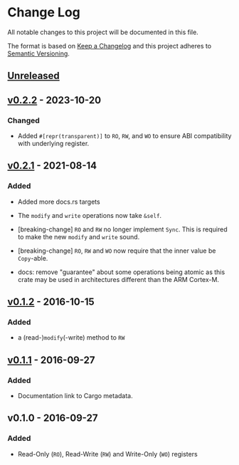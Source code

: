 # Change Log

All notable changes to this project will be documented in this file.

The format is based on [Keep a Changelog](http://keepachangelog.com/)
and this project adheres to [Semantic Versioning](http://semver.org/).

## [Unreleased]

## [v0.2.2] - 2023-10-20

### Changed

- Added `#[repr(transparent)]` to `RO`, `RW`, and `WO` to ensure ABI
  compatibility with underlying register.

## [v0.2.1] - 2021-08-14

### Added

- Added more docs.rs targets

- The `modify` and `write` operations now take `&self`.

- [breaking-change] `RO` and `RW` no longer implement `Sync`. This is required
  to make the new `modify` and `write` sound.

- [breaking-change] `RO`, `RW` and `WO` now require that the inner value be
  `Copy`-able.

- docs: remove "guarantee" about some operations being atomic as this crate may
  be used in architectures different than the ARM Cortex-M.

## [v0.1.2] - 2016-10-15

### Added

- a (read-)`modify`(-write) method to `RW`

## [v0.1.1] - 2016-09-27

### Added

- Documentation link to Cargo metadata.

## v0.1.0 - 2016-09-27

### Added

- Read-Only (`RO`), Read-Write (`RW`) and Write-Only (`WO`) registers

[Unreleased]: https://github.com/rust-embedded/volatile-register/compare/v0.2.2...HEAD
[v0.2.2]: https://github.com/rust-embedded/volatile-register/compare/v0.2.1...v0.2.2
[v0.2.1]: https://github.com/rust-embedded/volatile-register/compare/v0.2.0...v0.2.1
[v0.2.0]: https://github.com/rust-embedded/volatile-register/compare/v0.1.2...v0.2.0
[v0.1.2]: https://github.com/rust-embedded/volatile-register/compare/v0.1.1...v0.1.2
[v0.1.1]: https://github.com/rust-embedded/volatile-register/compare/v0.1.0...v0.1.1
